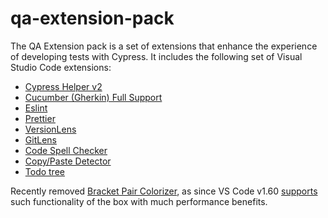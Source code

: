 # qa-extension-pack

The QA Extension pack is a set of extensions that enhance the experience of developing tests with Cypress.
It includes the following set of Visual Studio Code extensions:

- [Cypress Helper v2](https://marketplace.visualstudio.com/items?itemName=shevtsov.vscode-cy-helper)
- [Cucumber (Gherkin) Full Support](https://marketplace.visualstudio.com/items?itemName=alexkrechik.cucumberautocomplete)
- [Eslint](https://marketplace.visualstudio.com/items?itemName=dbaeumer.vscode-eslint)
- [Prettier](https://marketplace.visualstudio.com/items?itemName=esbenp.prettier-vscode)
- [VersionLens](https://marketplace.visualstudio.com/items?itemName=pflannery.vscode-versionlens)
- [GitLens](https://marketplace.visualstudio.com/items?itemName=eamodio.gitlens)
- [Code Spell Checker](https://marketplace.visualstudio.com/items?itemName=streetsidesoftware.code-spell-checker)
- [Copy/Paste Detector](https://marketplace.visualstudio.com/items?itemName=paulhoughton.vscode-jscpd)
- [Todo tree](https://marketplace.visualstudio.com/items?itemName=Gruntfuggly.todo-tree)

Recently removed [Bracket Pair Colorizer](https://marketplace.visualstudio.com/items?itemName=CoenraadS.bracket-pair-colorizer), as since VS Code v1.60 [supports](https://code.visualstudio.com/blogs/2021/09/29/bracket-pair-colorization#_what-we-did) such functionality of the box with much performance benefits.
